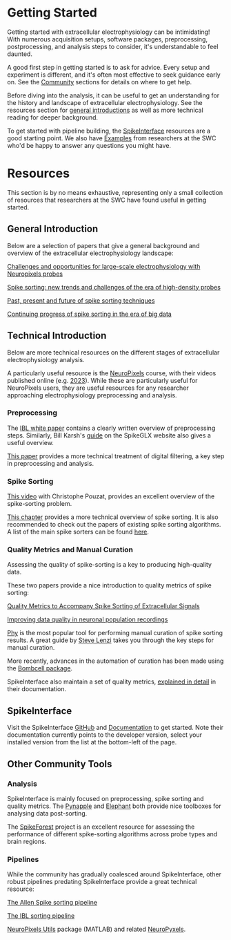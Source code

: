 # Getting Started

Getting started with extracellular electrophysiology can be intimidating!
With numerous acquisition setups, software packages, preprocessing, postprocessing,
and analysis steps to consider, it's understandable to feel daunted.

A good first step in getting started is to ask for advice. Every setup
and experiment is different, and it's often most effective to
seek guidance early on. See the [Community](community)
sections for details on where to get help.

Before diving into the analysis, it can be useful to get an understanding
for the history and landscape of extracellular electrophysiology.
See the resources section for [general introductions](general-introduction)
as well as more technical reading for deeper background.

To get started with pipeline building, the
[SpikeInterface](spikeinterface) resources are a good starting point.
We also have
[Examples](examples_from_the_swc)
from researchers at the
SWC who'd be happy to answer any questions you might have.

# Resources

This section is by no means exhaustive, representing only a
small collection of resources that researchers at the SWC have found
useful in getting started.

## General Introduction

Below are a selection of papers that give a general background
and overview of the extracellular electrophysiology landscape:

[Challenges and opportunities for large-scale electrophysiology with Neuropixels probes](https://pubmed.ncbi.nlm.nih.gov/29444488/)

[Spike sorting: new trends and challenges of the era of high-density probes](https://iopscience.iop.org/article/10.1088/2516-1091/ac6b96/meta)

[Past, present and future of spike sorting techniques](https://www.ncbi.nlm.nih.gov/pmc/articles/PMC4674014/)

[Continuing progress of spike sorting in the era of big data](https://pubmed.ncbi.nlm.nih.gov/30856552/)

## Technical Introduction

Below are more technical resources on the different stages of
extracellular electrophysiology analysis.

A particularly useful resource is the
[NeuroPixels](https://www.ucl.ac.uk/neuropixels/courses) course, with their videos published online
(e.g. [2023](https://www.ucl.ac.uk/neuropixels/training/2023-neuropixels-course)).
While these are particularly useful for NeuroPixels users, they are
useful resources for any researcher
approaching electrophysiology preprocessing and analysis.

### Preprocessing

The [IBL white paper](https://figshare.com/articles/online_resource/Spike_sorting_pipeline_for_the_International_Brain_Laboratory/19705522)
contains a clearly written overview of preprocessing steps. Similarly, Bill Karsh's
[guide](https://billkarsh.github.io/SpikeGLX/help/catgt_tshift/catgt_tshift/) on the
SpikeGLX website also gives a useful overview.

[This paper](https://pubmed.ncbi.nlm.nih.gov/30998899/) provides a more
technical treatment of digital filtering, a key step in preprocessing and analysis.

### Spike Sorting

[This video](https://www.youtube.com/watch?v=vSydfDvsewY) with Christophe Pouzat, provides
an excellent overview of the spike-sorting problem.

[This chapter](https://neurophysics.ucsd.edu/publications/obd_ch3_2.pdf) provides a more
technical overview of spike sorting. It is also recommended to check out the
papers of existing spike sorting algorithms. A list of the main
spike sorters can be found [here](https://spikeinterface.readthedocs.io/en/latest/modules/sorters.html#supported-spike-sorters).


### Quality Metrics and Manual Curation

Assessing the quality of spike-sorting is a key to producing high-quality data.

These two papers provide a nice introduction to quality metrics of spike sorting:

[Quality Metrics to Accompany Spike Sorting of Extracellular Signals](https://www.jneurosci.org/content/31/24/8699)

[Improving data quality in neuronal population recordings](https://www.ncbi.nlm.nih.gov/pmc/articles/PMC5244825/)

[Phy](https://github.com/cortex-lab/phy)
is the most popular tool for performing manual curation of spike sorting results.
A great guide by [Steve Lenzi](https://phy.readthedocs.io/en/latest/sorting_user_guide/) takes you
through the key steps for manual curation.

More recently, advances in the automation of curation has been made using the
[Bombcell package](https://github.com/Julie-Fabre/bombcell).

SpikeInterface also maintain a set of quality metrics,
[explained in detail](https://spikeinterface.readthedocs.io/en/latest/modules/qualitymetrics.html)
in their documentation.

## SpikeInterface

Visit the SpikeInterface
[GitHub](https://github.com/SpikeInterface/spikeinterface)
and
[Documentation](https://spikeinterface.readthedocs.io/en/latest/index.html)
to get started. Note their documentation currently points to the developer
version, select your installed version from the list at the bottom-left
of the page.

## Other Community Tools

### Analysis

SpikeInterface
is mainly focused on preprocessing, spike sorting and quality metrics.
The [Pynapple](https://github.com/pynapple-org/pynapple)
and
[Elephant]( https://neuralensemble.org/elephant/)
both provide nice toolboxes for analysing data post-sorting.

The [SpikeForest](https://spikeforest.flatironinstitute.org/)
project is an excellent resource for assessing the performance of
different spike-sorting algorithms across probe types and brain regions.

### Pipelines

While the community has gradually coalesced around SpikeInterface,
other robust pipelines predating SpikeInterface provide a great technical resource:

[The Allen Spike sorting pipeline](https://github.com/AllenInstitute/ecephys_spike_sorting)

[The IBL sorting pipeline](https://github.com/int-brain-lab/ibl-neuropixel)

[NeuroPixels Utils](https://djoshea.github.io/neuropixel-utils/) package
(MATLAB) and related [NeuroPyxels](https://github.com/m-beau/NeuroPyxels).
